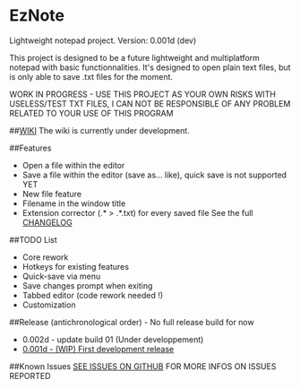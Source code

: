 # EzNote
Lightweight notepad project. Version: 0.001d (dev)

This project is designed to be a future lightweight and multiplatform notepad with basic functionnalities. It's designed to open plain text files, but is only able to save .txt files for the moment.

WORK IN PROGRESS - USE THIS PROJECT AS YOUR OWN RISKS WITH USELESS/TEST TXT FILES, I CAN NOT BE RESPONSIBLE OF ANY PROBLEM RELATED TO YOUR USE OF THIS PROGRAM

##[WIKI](https://github.com/GDRMC/EzNote/wiki)
The wiki is currently under development.

##Features
* Open a file within the editor
* Save a file within the editor (save as... like), quick save is not supported YET
* New file feature
* Filename in the window title
* Extension corrector (.* > .*.txt) for every saved file
See the full [CHANGELOG](https://raw.githubusercontent.com/GDRMC/EzNote/master/changelog.txt)

##TODO List
* Core rework
* Hotkeys for existing features
* Quick-save via menu
* Save changes prompt when exiting
* Tabbed editor (code rework needed !)
* Customization

##Release (antichronological order) - No full release build for now
* 0.002d - update build 01 (Under developpement)
* [0.001d - (WIP) First development release](https://github.com/GDRMC/EzNote/releases/tag/v0.001d)

##Known Issues
[SEE ISSUES ON GITHUB](https://github.com/GDRMC/EzNote/issues) FOR MORE INFOS ON ISSUES REPORTED
